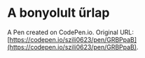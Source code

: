 # A bonyolult űrlap

A Pen created on CodePen.io. Original URL: [https://codepen.io/szili0623/pen/GRBPpaB](https://codepen.io/szili0623/pen/GRBPpaB).


